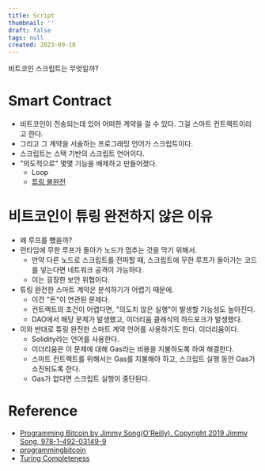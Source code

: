 ```yaml
---
title: Script
thumbnail: ''
draft: false
tags: null
created: 2023-09-18
---
```


비트코인 스크립트는 무엇일까?

# Smart Contract

* 비트코인이 전송되는데 있어 어떠한 계약을 걸 수 있다. 그걸 스마트 컨트랙트이라고 한다.
* 그리고 그 계약을 서술하는 프로그래밍 언어가 스크립트이다.
* 스크립트는 스택 기반의 스크립트 언어이다.
* "의도적으로" 몇몇 기능을 배제하고 만들어졌다.
  * Loop
  * [튜링 불완전](https://velog.io/@wansook0316/Turing-Completeness)

# 비트코인이 튜링 완전하지 않은 이유

* 왜 루프를 뺐을까?
* 런타임에 무한 루프가 돌아가 노드가 멈추는 것을 막기 위해서.
  * 만약 다른 노드로 스크립트를 전파할 때, 스크립트에 무한 루프가 돌아가는 코드를 넣는다면 네트워크 공격이 가능하다.
  * 이는 굉장한 보안 위협이다.
* 튜링 완전한 스마트 계약은 분석하기가 어렵기 때문에.
  * 이건 "돈"이 연관된 문제다.
  * 컨트랙트의 조건이 어렵다면, "의도치 않은 실행"이 발생할 가능성도 높아진다.
  * DAO에서 해당 문제가 발생했고, 이더리움 클래식의 하드포크가 발생했다.
* 이와 반대로 튜링 완전한 스마트 계약 언어를 사용하기도 한다. 이더리움이다.
  * Solidity라는 언어를 사용한다.
  * 이더리움은 이 문제에 대해 Gas라는 비용을 지불하도록 하여 해결한다.
  * 스마트 컨트랙트를 위해서는 Gas를 지불해야 하고, 스크립트 실행 동안 Gas가 소진되도록 한다.
  * Gas가 없다면 스크립트 실행이 중단된다.

# Reference

* [Programming Bitcoin by Jimmy Song(O'Reilly). Copyright 2019 Jimmy Song, 978-1-492-03149-9](https://product.kyobobook.co.kr/detail/S000001810191?LINK=NVB&NaPm=ct%3Dlco3jtn4%7Cci%3Dbf430ef307d43aa5d2aed075a40675b99aea5dd1%7Ctr%3Dboksl1%7Csn%3D5342564%7Chk%3D30b6603d08172940787f2adaf8fa881b7ca80517)
* [programmingbitcoin](https://github.com/jimmysong/programmingbitcoin)
* [Turing Completeness](https://velog.io/@wansook0316/Turing-Completeness)

